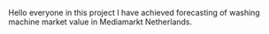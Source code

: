 Hello everyone in this project I have achieved forecasting of washing machine market value in Mediamarkt Netherlands.
